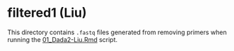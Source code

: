 # filtered1 (Liu)

This directory contains `.fastq` files generated from removing primers when running the [01_Dada2-Liu.Rmd](../../../../scripts/analysis-individual/Liu-2020/01_Dada2-Liu.Rmd) script. 